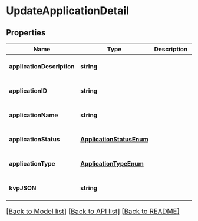 # UpdateApplicationDetail

## Properties
Name | Type | Description | Notes
------------ | ------------- | ------------- | -------------
**applicationDescription** | **string** |  | [optional] [default to null]
**applicationID** | **string** |  | [optional] [default to null]
**applicationName** | **string** |  | [optional] [default to null]
**applicationStatus** | [**ApplicationStatusEnum**](ApplicationStatusEnum.md) |  | [optional] [default to null]
**applicationType** | [**ApplicationTypeEnum**](ApplicationTypeEnum.md) |  | [optional] [default to null]
**kvpJSON** | **string** |  | [optional] [default to null]

[[Back to Model list]](../README.md#documentation-for-models) [[Back to API list]](../README.md#documentation-for-api-endpoints) [[Back to README]](../README.md)

<style>
     p, ul, ol, li { font-size: 18px !important;}
</style>


